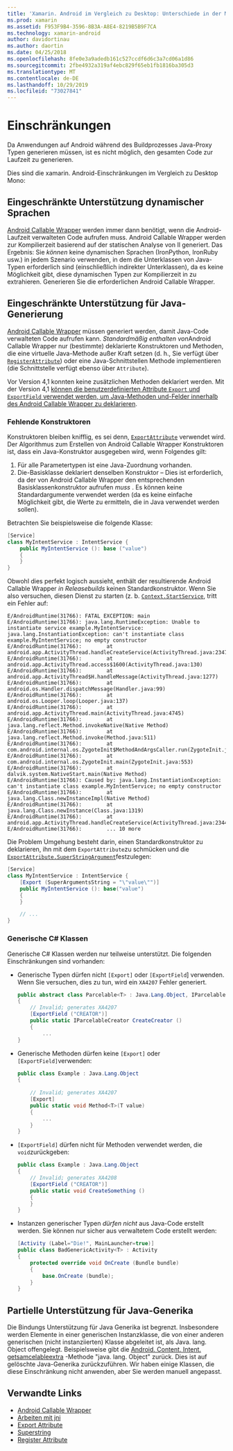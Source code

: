 ```yaml
---
title: 'Xamarin. Android im Vergleich zu Desktop: Unterschiede in der Mono-Laufzeit'
ms.prod: xamarin
ms.assetid: F953F9B4-3596-8B3A-A8E4-8219B5B9F7CA
ms.technology: xamarin-android
author: davidortinau
ms.author: daortin
ms.date: 04/25/2018
ms.openlocfilehash: 8fe0e3a9adedb161c527ccdf6d6c3a7cd06a1d86
ms.sourcegitcommit: 2fbe4932a319af4ebc829f65eb1fb1816ba305d3
ms.translationtype: MT
ms.contentlocale: de-DE
ms.lasthandoff: 10/29/2019
ms.locfileid: "73027841"
---
```

# <a name="limitations"></a>Einschränkungen

Da Anwendungen auf Android während des Buildprozesses Java-Proxy Typen generieren müssen, ist es nicht möglich, den gesamten Code zur Laufzeit zu generieren.

Dies sind die xamarin. Android-Einschränkungen im Vergleich zu Desktop Mono:

## <a name="limited-dynamic-language-support"></a>Eingeschränkte Unterstützung dynamischer Sprachen

 [Android Callable Wrapper](~/android/platform/java-integration/android-callable-wrappers.md) werden immer dann benötigt, wenn die Android-Laufzeit verwalteten Code aufrufen muss. Android Callable Wrapper werden zur Kompilierzeit basierend auf der statischen Analyse von Il generiert. Das Ergebnis: Sie *können* keine dynamischen Sprachen (IronPython, IronRuby usw.) in jedem Szenario verwenden, in dem die Unterklassen von Java-Typen erforderlich sind (einschließlich indirekter Unterklassen), da es keine Möglichkeit gibt, diese dynamischen Typen zur Kompilierzeit in zu extrahieren. Generieren Sie die erforderlichen Android Callable Wrapper.

## <a name="limited-java-generation-support"></a>Eingeschränkte Unterstützung für Java-Generierung

[Android Callable Wrapper](~/android/platform/java-integration/android-callable-wrappers.md) müssen generiert werden, damit Java-Code verwalteten Code aufrufen kann. *Standardmäßig enthalten von*Android Callable Wrapper nur (bestimmte) deklarierte Konstruktoren und Methoden, die eine virtuelle Java-Methode außer Kraft setzen (d. h., Sie verfügt über [`RegisterAttribute`](xref:Android.Runtime.RegisterAttribute)) oder eine Java-Schnittstellen Methode implementieren (die Schnittstelle verfügt ebenso über `Attribute`).
  
Vor Version 4,1 konnten keine zusätzlichen Methoden deklariert werden. Mit der Version 4,1 [können die benutzerdefinierten Attribute `Export` und `ExportField` verwendet werden, um Java-Methoden und-Felder innerhalb des Android Callable Wrapper zu deklarieren](~/android/platform/java-integration/working-with-jni.md).

### <a name="missing-constructors"></a>Fehlende Konstruktoren

Konstruktoren bleiben knifflig, es sei denn, [`ExportAttribute`](xref:Java.Interop.ExportAttribute) verwendet wird. Der Algorithmus zum Erstellen von Android Callable Wrapper Konstruktoren ist, dass ein Java-Konstruktor ausgegeben wird, wenn Folgendes gilt:

1. Für alle Parametertypen ist eine Java-Zuordnung vorhanden.
2. Die-Basisklasse deklariert denselben Konstruktor &ndash; Dies ist erforderlich, da der von Android Callable Wrapper den entsprechenden Basisklassenkonstruktor aufrufen *muss* . Es können keine Standardargumente verwendet werden (da es keine einfache Möglichkeit gibt, die Werte zu ermitteln, die in Java verwendet werden sollen).

Betrachten Sie beispielsweise die folgende Klasse:

```csharp
[Service]
class MyIntentService : IntentService {
    public MyIntentService (): base ("value")
    {
    }
}
```

Obwohl dies perfekt logisch aussieht, enthält der resultierende Android Callable Wrapper *in Releasebuilds* keinen Standardkonstruktor. Wenn Sie also versuchen, diesen Dienst zu starten (z. b. [`Context.StartService`](xref:Android.Content.Context.StartService*), tritt ein Fehler auf:

```shell
E/AndroidRuntime(31766): FATAL EXCEPTION: main
E/AndroidRuntime(31766): java.lang.RuntimeException: Unable to instantiate service example.MyIntentService: java.lang.InstantiationException: can't instantiate class example.MyIntentService; no empty constructor
E/AndroidRuntime(31766):        at android.app.ActivityThread.handleCreateService(ActivityThread.java:2347)
E/AndroidRuntime(31766):        at android.app.ActivityThread.access$1600(ActivityThread.java:130)
E/AndroidRuntime(31766):        at android.app.ActivityThread$H.handleMessage(ActivityThread.java:1277)
E/AndroidRuntime(31766):        at android.os.Handler.dispatchMessage(Handler.java:99)
E/AndroidRuntime(31766):        at android.os.Looper.loop(Looper.java:137)
E/AndroidRuntime(31766):        at android.app.ActivityThread.main(ActivityThread.java:4745)
E/AndroidRuntime(31766):        at java.lang.reflect.Method.invokeNative(Native Method)
E/AndroidRuntime(31766):        at java.lang.reflect.Method.invoke(Method.java:511)
E/AndroidRuntime(31766):        at com.android.internal.os.ZygoteInit$MethodAndArgsCaller.run(ZygoteInit.java:786)
E/AndroidRuntime(31766):        at com.android.internal.os.ZygoteInit.main(ZygoteInit.java:553)
E/AndroidRuntime(31766):        at dalvik.system.NativeStart.main(Native Method)
E/AndroidRuntime(31766): Caused by: java.lang.InstantiationException: can't instantiate class example.MyIntentService; no empty constructor
E/AndroidRuntime(31766):        at java.lang.Class.newInstanceImpl(Native Method)
E/AndroidRuntime(31766):        at java.lang.Class.newInstance(Class.java:1319)
E/AndroidRuntime(31766):        at android.app.ActivityThread.handleCreateService(ActivityThread.java:2344)
E/AndroidRuntime(31766):        ... 10 more
```

Die Problem Umgehung besteht darin, einen Standardkonstruktor zu deklarieren, ihn mit dem `ExportAttribute`zu schmücken und die [`ExportAttribute.SuperStringArgument`](xref:Java.Interop.ExportAttribute.SuperArgumentsString)festzulegen: 

```csharp
[Service]
class MyIntentService : IntentService {
    [Export (SuperArgumentsString = "\"value\"")]
    public MyIntentService (): base("value")
    {
    }

    // ...
}
```

### <a name="generic-c-classes"></a>Generische C# Klassen

Generische C# Klassen werden nur teilweise unterstützt. Die folgenden Einschränkungen sind vorhanden:

- Generische Typen dürfen nicht `[Export]` oder `[ExportField`] verwenden. Wenn Sie versuchen, dies zu tun, wird ein `XA4207` Fehler generiert.

    ```csharp
    public abstract class Parcelable<T> : Java.Lang.Object, IParcelable
    {
        // Invalid; generates XA4207
        [ExportField ("CREATOR")]
        public static IParcelableCreator CreateCreator ()
        {
            ...
    }
    ```

- Generische Methoden dürfen keine `[Export]` oder `[ExportField]`verwenden:

    ```csharp
    public class Example : Java.Lang.Object
    {
        
        // Invalid; generates XA4207
        [Export]
        public static void Method<T>(T value)
        {
            ...
        }
    }
    ```

- `[ExportField]` dürfen nicht für Methoden verwendet werden, die `void`zurückgeben:

    ```csharp
    public class Example : Java.Lang.Object
    {
        // Invalid; generates XA4208
        [ExportField ("CREATOR")]
        public static void CreateSomething ()
        {
        }
    }
    ```

- Instanzen generischer Typen _dürfen nicht_ aus Java-Code erstellt werden.
    Sie können nur sicher aus verwaltetem Code erstellt werden:

    ```csharp
    [Activity (Label="Die!", MainLauncher=true)]
    public class BadGenericActivity<T> : Activity
    {
        protected override void OnCreate (Bundle bundle)
        {
            base.OnCreate (bundle);
        }
    }
    ```

## <a name="partial-java-generics-support"></a>Partielle Unterstützung für Java-Generika

Die Bindungs Unterstützung für Java Generika ist begrenzt. Insbesondere werden Elemente in einer generischen Instanzklasse, die von einer anderen generischen (nicht instanziierten) Klasse abgeleitet ist, als Java. lang. Object offengelegt. Beispielsweise gibt die [Android. Content. Intent. getsamcelableextra](xref:Android.Content.Intent.GetParcelableExtra*) -Methode "java. lang. Object" zurück. Dies ist auf gelöschte Java-Generika zurückzuführen.
Wir haben einige Klassen, die diese Einschränkung nicht anwenden, aber Sie werden manuell angepasst.

## <a name="related-links"></a>Verwandte Links

- [Android Callable Wrapper](~/android/platform/java-integration/android-callable-wrappers.md)
- [Arbeiten mit jni](~/android/platform/java-integration/working-with-jni.md)
- [Export Attribute](xref:Java.Interop.ExportAttribute)
- [Superstring](xref:Java.Interop.ExportAttribute.SuperArgumentsString)
- [Register Attribute](xref:Android.Runtime.RegisterAttribute)
